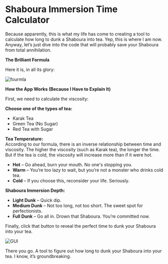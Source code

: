 # **Shaboura Immersion Time Calculator**

Because apparently, this is what my life has come to creating a tool to calculate how long to dunk a Shaboura into tea. Yep, this is where I am now. Anyway, let’s just dive into the code that will probably save your Shaboura from total annihilation.

**The Brilliant Formula**

Here it is, in all its glory:

![fourmla](https://github.com/user-attachments/assets/8003ad4c-b7d8-46b9-850d-157f8917ebb2)


**How the App Works (Because I Have to Explain It)**

First, we need to calculate the viscosity:

**Choose one of the types of tea:**
- Karak Tea
- Green Tea (No Sugar)
- Red Tea with Sugar

**Tea Temperature:**  
According to our formula, there is an inverse relationship between time and viscosity. The higher the viscosity (such as Karak tea), the longer the time. But if the tea is cold, the viscosity will increase more than if it were hot.

- **Hot** – Go ahead, burn your mouth. No one's stopping you.
- **Warm** – You’re too lazy to wait, but you’re not a monster who drinks cold tea.
- **Cold** – If you choose this, reconsider your life. Seriously.

**Shaboura Immersion Depth:**
- **Light Dunk** – Quick dip.
- **Medium Dunk** – Not too long, not too short. The sweet spot for perfectionists.
- **Full Dunk** – Go all in. Drown that Shaboura. You’re committed now.

Finally,
click that button to reveal the perfect time to dunk your Shaboura into your tea.

![GUI](https://github.com/user-attachments/assets/160638e9-da71-4d67-890c-e61b897966a6)

There you go. A tool to figure out how long to dunk your Shaboura into your tea. I know, it’s groundbreaking.
